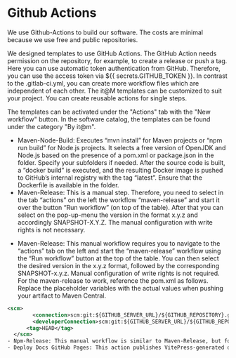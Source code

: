 # Github Actions
We use Github-Actions to build our software. The costs are minimal because we use free and public repositories.

We designed templates to use GitHub Actions. The GitHub Action needs permission on the repository, for example, to create a release or push a tag. Here you can use automatic token authentication from GitHub. Therefore, you can use the access token via ${{ secrets.GITHUB_TOKEN }}. In contrast to the .gitlab-ci.yml, you can create more workflow files which are independent of each other. The it@M templates can be customized to suit your project. You can create reusable actions for single steps.

The templates can be activated under the "Actions" tab with the "New workflow" button. In the software catalog, the templates can be found under the category "By it@m".


- Maven-Node-Build: Executes “mvn install” for Maven projects or “npm run build” for Node.js projects. It selects a free version of OpenJDK and Node.js based on the presence of a pom.xml or package.json in the folder. Specify your subfolders if needed. After the source code is built, a “docker build” is executed, and the resulting Docker image is pushed to GitHub’s internal registry with the tag “latest”. Ensure that the Dockerfile is available in the folder.
-	Maven-Release: This is a manual step. Therefore, you need to select in the tab “actions” on the left the workflow “maven-release” and start it over the button “Run workflow” (on top of the table). After that you can select on the pop-up-menu the version in the format x.y.z  and accordingly SNAPSHOT-X.Y.Z. The manual configuration with write rights is not necessary.
+ Maven-Release: This manual workflow requires you to navigate to the “actions” tab on the left and start the “maven-release” workflow using the “Run workflow” button at the top of the table. You can then select the desired version in the x.y.z format, followed by the corresponding SNAPSHOT-x.y.z. Manual configuration of write rights is not required.
For the maven-release to work, reference the pom.xml as follows. Replace the placeholder variables with the actual values when pushing your artifact to Maven Central.
``` xml
<scm>
        <connection>scm:git:${GITHUB_SERVER_URL}/${GITHUB_REPOSITORY}.git</connection>
        <developerConnection>scm:git:${GITHUB_SERVER_URL}/${GITHUB_REPOSITORY}.git</developerConnection>
      <tag>HEAD</tag>
  </scm>
- Npm-Release: This manual workflow is similar to Maven-Release, but for Node.js projects. It allows you to select the desired version, after which an npm release is performed and a Docker image is created.
- Deploy Docs GitHub Pages: This action publishes VitePress-generated documentation as GitHub Pages.

